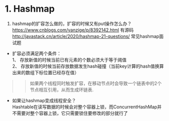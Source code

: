 # 1. Hashmap
1. hashmap的扩容怎么做的，扩容的时候又有put操作怎么办？  
https://www.cnblogs.com/yanzige/p/8392142.html 有源码
http://javastack.cn/article/2020/hashmap-21-questions/ 常见hashmap面试题
- 扩容必须满足两个条件：  
1、 存放新值的时候当前已有元素的个数必须大于等于阈值  
2、 存放新值的时候当前存放数据发生hash碰撞（当前key计算的hash值换算出来的数组下标位置已经存在值）  
>>如果两个线程同时触发扩容，在移动节点时会导致一个链表中的2个节点相互引用，从而生成环链表.
- 如果让hashmap变成线程安全？  
Hashtable在读写数据的时候会对整个容器上锁，而ConcurrentHashMap并不需要对整个容器上锁，它只需要锁住要修改的部分就行了